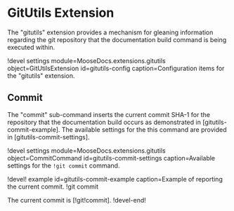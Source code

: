 # GitUtils Extension

The "gitutils" extension provides a mechanism for gleaning information regarding the git repository
that the documentation build command is being executed within.

!devel settings module=MooseDocs.extensions.gitutils
                object=GitUtilsExtension
                id=gitutils-config
                caption=Configuration items for the "gitutils" extension.

## Commit

The "commit" sub-command inserts the current commit SHA-1 for the repository that the documentation
build occurs as demonstrated in [gitutils-commit-example].
The available settings for the this command are provided in [gitutils-commit-settings].

!devel settings module=MooseDocs.extensions.gitutils
                object=CommitCommand
                id=gitutils-commit-settings
                caption=Available settings for the `!git commit` command.

!devel! example id=gitutils-commit-example
               caption=Example of reporting the current commit.
!git commit

The current commit is [!git!commit].
!devel-end!
